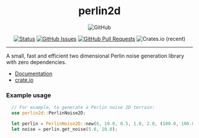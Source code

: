 <h1 align="center">perlin2d</h1>
<div align="center">

  <img alt="GitHub" src="https://img.shields.io/github/license/gp-97/perlin">

</div>
<div align="center">
  
  [![Status](https://img.shields.io/badge/status-active-success.svg)]()
  [![GitHub Issues](https://img.shields.io/github/issues/gp-97/perlin2d.svg)](https://github.com/gp-97/perlin2d/issues)
  [![GitHub Pull Requests](https://img.shields.io/github/issues-pr/gp-97/perlin2d.svg)](https://github.com/gp-97/perlin2d/pulls)
  ![Crates.io (recent)](https://img.shields.io/crates/dr/perlin2d?style=plastic)

</div>

---
A small, fast and efficient two dimensional Perlin noise generation library with zero dependencies.

- [Documentation](https://docs.rs/perlin2d/0.2.0/perlin2d/index.html)
- [crate.io](https://crates.io/crates/perlin2d)

### Example usage
```rust
  // For example, to generate a Perlin noise 2D terrain:
  use perlin2d::PerlinNoise2D;

  let perlin = PerlinNoise2D::new(6, 10.0, 0.5, 1.0, 2.0, (100.0, 100.0), 101);
  let noise = perlin.get_noise(5.0, 10.0);
```
